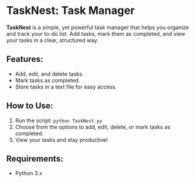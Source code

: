 # TaskNest: Task Manager

**TaskNest** is a simple, yet powerful task manager that helps you organize and track your to-do list. Add tasks, mark them as completed, and view your tasks in a clear, structured way.

## Features:
- Add, edit, and delete tasks.
- Mark tasks as completed.
- Store tasks in a text file for easy access.

## How to Use:
1. Run the script: `python TaskNest.py`
2. Choose from the options to add, edit, delete, or mark tasks as completed.
3. View your tasks and stay productive!

## Requirements:
- Python 3.x
